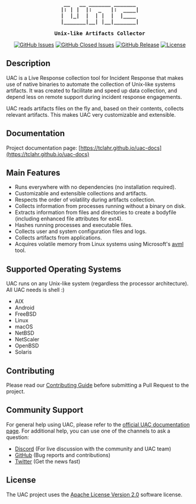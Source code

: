 <pre align="center" style="background-color: transparent; font-weight: bold;">
 __   __ _______ _______ 
|: | |  |:  _   |:  ____|
|  |_|  |  | |  |  |____ 
|_______|__| |__|_______|

Unix-like Artifacts Collector
</pre>
<p align="center">
  <a href="https://github.com/tclahr/uac/issues"><img src="https://img.shields.io/github/issues/tclahr/uac" alt="GitHub Issues" /></a>
  <a href="https://github.com/tclahr/uac/issues?q=is%3Aissue+is%3Aclosed"><img src="https://img.shields.io/github/issues-closed-raw/tclahr/uac" alt="GitHub Closed Issues" /></a>
  <a href="https://github.com/tclahr/uac/releases"><img src="https://img.shields.io/github/v/release/tclahr/uac" alt="GitHub Release" /></a>
  <a href="https://github.com/tclahr/uac/blob/main/LICENSE"><img src="https://img.shields.io/github/license/tclahr/uac" alt="License" /></a>
</p>

## Description

UAC is a Live Response collection tool for Incident Response that makes use of native binaries to automate the collection of Unix-like systems artifacts. It was created to facilitate and speed up data collection, and depend less on remote support during incident response engagements.

UAC reads artifacts files on the fly and, based on their contents, collects relevant artifacts. This makes UAC very customizable and extensible.

## Documentation

Project documentation page: [https://tclahr.github.io/uac-docs](https://tclahr.github.io/uac-docs)

## Main Features

- Runs everywhere with no dependencies (no installation required).
- Customizable and extensible collections and artifacts.
- Respects the order of volatility during artifacts collection.
- Collects information from processes running without a binary on disk.
- Extracts information from files and directories to create a bodyfile (including enhanced file attributes for ext4).
- Hashes running processes and executable files.
- Collects user and system configuration files and logs.
- Collects artifacts from applications.
- Acquires volatile memory from Linux systems using Microsoft's [avml](https://github.com/microsoft/avml) tool.

## Supported Operating Systems

UAC runs on any Unix-like system (regardless the processor architecture). All UAC needs is shell :)

- AIX
- Android
- FreeBSD
- Linux
- macOS
- NetBSD
- NetScaler
- OpenBSD
- Solaris

## Contributing

Please read our [Contributing Guide](CONTRIBUTING.md) before submitting a Pull Request to the project.

## Community Support

For general help using UAC, please refer to the [official UAC documentation page](https://tclahr.github.io/uac-docs). For additional help, you can use one of the channels to ask a question:

- [Discord](https://discord.com/invite/digitalforensics) (For live discussion with the community and UAC team)
- [GitHub](https://github.com/tclahr/uac/issues) (Bug reports and contributions)
- [Twitter](https://twitter.com/tclahr) (Get the news fast)

## License

The UAC project uses the [Apache License Version 2.0](LICENSE) software license.